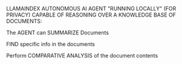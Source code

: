 LLAMAINDEX AUTONOMOUS AI AGENT "RUNNING LOCALLY" (FOR PRIVACY) CAPABLE OF REASONING OVER A KNOWLEDGE BASE OF DOCUMENTS:

The AGENT can SUMMARIZE Documents

FIND specific info in the documents 

Perform COMPARATIVE ANALYSIS of the document contents 